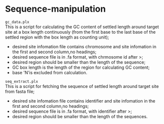 # Sequence-manipulation

`gc_data.plx`<br>
This is a script for calculating the GC content of settled length around target site at a box length continuously (from the first base to the last base of the settled region with the box length as counting unit);<br>
* desired site infomation file contains chromosome and site infomation in the first and second column,no headings; <br>
* desired sequence file is in .fa format, with chrmosome id after >;<br>
* desired region should be smaller than the length of the sequence;<br>
* GC box length is the length of the region for calculating GC content;<br>
* base 'N'is excluded from calculation.<br>

`seq_extract.plx`<br>
This is a script for fetching the sequence of settled length around target site from fasta file;<br>
* desired site infomation file contains identifier and site infomation in the first and second column,no headings;
* desired sequence file is in .fa format, with identifier after >;<br>
* desired region should be smaller than the length of the sequences.
